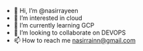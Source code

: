 - 👋 Hi, I’m @nasirrayeen
- 👀 I’m interested in cloud
- 🌱 I’m currently learning GCP
- 💞️ I’m looking to collaborate on DEVOPS
- 📫 How to reach me nasirrainn@gmail.com

<!---
nasirrayeen/nasirrayeen is a ✨ special ✨ repository because its `README.md` (this file) appears on your GitHub profile.
You can click the Preview link to take a look at your changes.
--->
